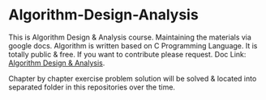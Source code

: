 # Algorithm-Design-Analysis
This is Algorithm Design &amp; Analysis course. Maintaining the materials via google docs. Algorithm is written based on C Programming Language.
It is totally public & free. If you want to contribute please request.
Doc Link: [Algorithm Design & Analysis](https://docs.google.com/document/d/10R2zAWINJLMSy8_oNSYywOPnKHfq7n_uMOXj3NAPJmU/edit?usp=sharing).

Chapter by chapter exercise problem solution will be solved & located into separated folder in this repositories over the time.

